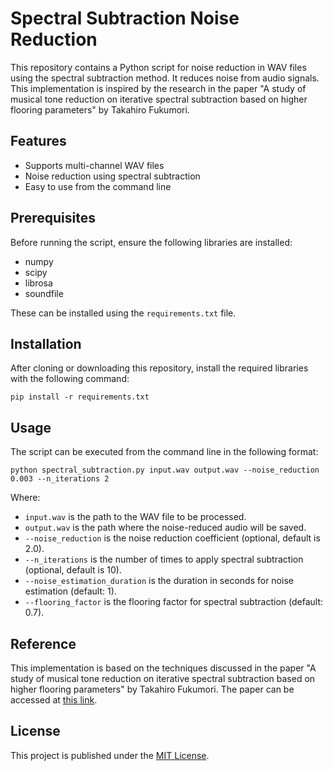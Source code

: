 Spectral Subtraction Noise Reduction
====================================

This repository contains a Python script for noise reduction in WAV files using the spectral subtraction method. It reduces noise from audio signals. This implementation is inspired by the research in the paper "A study of musical tone reduction on iterative spectral subtraction based on higher flooring parameters" by Takahiro Fukumori.

Features
--------

- Supports multi-channel WAV files
- Noise reduction using spectral subtraction
- Easy to use from the command line

Prerequisites
-------------

Before running the script, ensure the following libraries are installed:

- numpy
- scipy
- librosa
- soundfile

These can be installed using the `requirements.txt` file.

Installation
------------

After cloning or downloading this repository, install the required libraries with the following command:

    pip install -r requirements.txt

Usage
-----

The script can be executed from the command line in the following format:

    python spectral_subtraction.py input.wav output.wav --noise_reduction 0.003 --n_iterations 2

Where:
- `input.wav` is the path to the WAV file to be processed.
- `output.wav` is the path where the noise-reduced audio will be saved.
- `--noise_reduction` is the noise reduction coefficient (optional, default is 2.0).
- `--n_iterations` is the number of times to apply spectral subtraction (optional, default is 10).
- `--noise_estimation_duration` is the duration in seconds for noise estimation (default: 1).
- `--flooring_factor` is the flooring factor for spectral subtraction (default: 0.7).

Reference
---------

This implementation is based on the techniques discussed in the paper "A study of musical tone reduction on iterative spectral subtraction based on higher flooring parameters" by Takahiro Fukumori. The paper can be accessed at [this link](https://www.ieice.org/publications/conference-FIT-DVDs/FIT2010/pdf/E/E_002.pdf).

License
-------

This project is published under the [MIT License](LICENSE).
